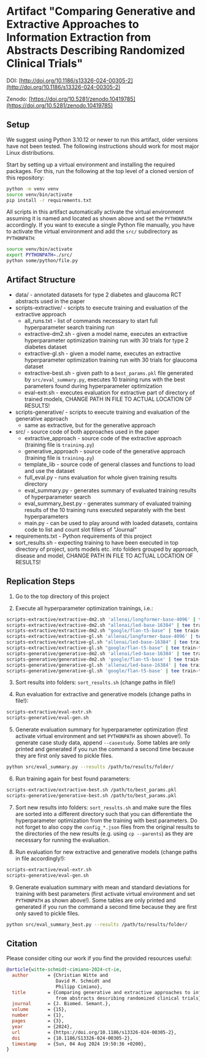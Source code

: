 # Artifact "Comparing Generative and Extractive Approaches to Information Extraction from Abstracts Describing Randomized Clinical Trials"

DOI: [http://doi.org/10.1186/s13326-024-00305-2](http://doi.org/10.1186/s13326-024-00305-2)

Zenodo: [https://doi.org/10.5281/zenodo.10419785](https://doi.org/10.5281/zenodo.10419785)

## Setup

We suggest using Python 3.10.12 or newer to run this artifact, older versions have not been tested. The following instructions should work for most major Linux distributions.

Start by setting up a virtual environment and installing the required packages. For this, run the following at the top level of a cloned version of this repository:

```bash
python -m venv venv
source venv/bin/activate
pip install -r requirements.txt
```

All scripts in this artifact automatically activate the virtual environment assuming it is named and located as shown above and set the `PYTHONPATH` accordingly. If you want to execute a single Python file manually, you have to activate the virtual environment and add the `src/` subdirectory as `PYTHONPATH`:

```bash
source venv/bin/activate
export PYTHONPATH=./src/
python some/python/file.py
```

## Artifact Structure

* data/ - annotated datasets for type 2 diabetes and glaucoma RCT abstracts used in the paper
* scripts-extractive/ - scripts to execute training and evaluation of the extractive approach
    * all_runs.txt - list of commands necessary to start full hyperparameter search training run
    * extractive-dm2.sh - given a model name, executes an extractive hyperparameter optimization training run with 30 trials for type 2 diabetes dataset
    * extractive-gl.sh - given a model name, executes an extractive hyperparameter optimization training run with 30 trials for glaucoma dataset
    * extractive-best.sh - given path to a `best_params.pkl` file generated by `src/eval_summary.py`, executes 10 training runs with the best parameters found during hyperparameter optimization
    * eval-extr.sh - executes evaluation for extractive part of directory of trained models, CHANGE PATH IN FILE TO ACTUAL LOCATION OF RESULTS!
* scripts-generative/ - scripts to execute training and evaluation of the generative approach
    * same as extractive, but for the generative approach
* src/ - source code of both approaches used in the paper
    * extractive_approach - source code of the extractive approach (training file is `training.py`)
    * generative_approach - source code of the generative approach (training file is `training.py`)
    * template_lib - source code of general classes and functions to load and use the dataset
    * full_eval.py - runs evaluation for whole given training results directory
    * eval_summary.py - generates summary of evaluated training results of hyperparameter search
    * eval_summary_best.py - generates summary of evaluated training results of the 10 training runs executed separately with the best hyperparameters
    * main.py - can be used to play around with loaded datasets, contains code to list and count slot fillers of "Journal"
* requirements.txt - Python requirements of this project
* sort_results.sh - expecting training to have been executed in top directory of project, sorts models etc. into folders grouped by approach, disease and model, CHANGE PATH IN FILE TO ACTUAL LOCATION OF RESULTS!

## Replication Steps

1. Go to the top directory of this project

2. Execute all hyperparameter optimization trainings, i.e.:
```bash
scripts-extractive/extractive-dm2.sh 'allenai/longformer-base-4096' | tee train-longformer-dm2.txt
scripts-extractive/extractive-dm2.sh "allenai/led-base-16384" | tee train-led-dm2.txt
scripts-extractive/extractive-dm2.sh "google/flan-t5-base" | tee train-t5-dm2.txt
scripts-extractive/extractive-gl.sh 'allenai/longformer-base-4096' | tee train-longformer-gl.txt
scripts-extractive/extractive-gl.sh "allenai/led-base-16384" | tee train-led-gl.txt
scripts-extractive/extractive-gl.sh "google/flan-t5-base" | tee train-t5-gl.txt
scripts-generative/generative-dm2.sh 'allenai/led-base-16384' | tee train-led-dm2-gen.txt
scripts-generative/generative-dm2.sh 'google/flan-t5-base' | tee train-t5-dm2-gen.txt
scripts-generative/generative-gl.sh 'allenai/led-base-16384' | tee train-led-gl-gen.txt
scripts-generative/generative-gl.sh 'google/flan-t5-base' | tee train-t5-gl-gen.txt
```

3. Sort results into folders: `sort_results.sh` (change paths in file!)

4. Run evaluation for extractive and generative models (change paths in file!):
```bash
scripts-extractive/eval-extr.sh
scripts-generative/eval-gen.sh
```

5. Generate evaluation summary for hyperparameter optimization (first activate virtual environment and set `PYTHONPATH` as shown above!). To generate case study data, append `--casestudy`. Some tables are only printed and generated if you run the command a second time because they are first only saved to pickle files.
```bash
python src/eval_summary.py --results /path/to/results/folder/ 
```

6. Run training again for best found parameters:
```bash
scripts-extractive/extractive-best.sh /path/to/best_params.pkl
scripts-generative/generative-best.sh /path/to/best_params.pkl
```

7. Sort new results into folders: `sort_results.sh` and make sure the files are sorted into a different directory such that you can differentiate the hyperparameter optimization from the training with best parameters. Do not forget to also copy the `config_*.json` files from the original results to the directories of the new results (e.g. using `cp --parents`) as they are necessary for running the evaluation.

8. Run evaluation for new extractive and generative models (change paths in file accordingly!):
```bash
scripts-extractive/eval-extr.sh
scripts-generative/eval-gen.sh
```

9. Generate evaluation summary with mean and standard deviations for training with best parameters (first activate virtual environment and set `PYTHONPATH` as shown above!). Some tables are only printed and generated if you run the command a second time because they are first only saved to pickle files.
```bash
python src/eval_summary_best.py --results /path/to/results/folder/ 
```

## Citation

Please consider citing our work if you find the provided resources useful:

```bibtex
@article{witte-schmidt-cimiano-2024-ct-ie,
  author       = {Christian Witte and
                  David M. Schmidt and
                  Philipp Cimiano},
  title        = {Comparing generative and extractive approaches to information extraction
                  from abstracts describing randomized clinical trials},
  journal      = {J. Biomed. Semant.},
  volume       = {15},
  number       = {1},
  pages        = {3},
  year         = {2024},
  url          = {https://doi.org/10.1186/s13326-024-00305-2},
  doi          = {10.1186/S13326-024-00305-2},
  timestamp    = {Sun, 04 Aug 2024 19:50:36 +0200},
}
```
